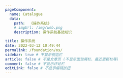 ```yaml
---
pageComponent:
  name: Catalogue 
  data: 
    path:  《操作系统》
    # imgUrl: /img/web.png
    description: 操作系统基础知识

title: 操作系统
date: 2022-03-12 10:49:44
permalink: /foundation/os/
sidebar: true # 不显示侧边栏
article: false # 不是文章页 (不显示面包屑栏、最近更新栏等)
comment: false # 不显示评论栏
editLink: false # 不显示编辑按钮
---
```

